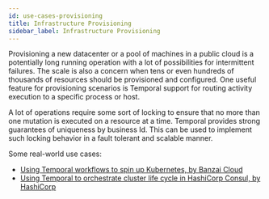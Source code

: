 ```yaml
---
id: use-cases-provisioning
title: Infrastructure Provisioning
sidebar_label: Infrastructure Provisioning
---
```


Provisioning a new datacenter or a pool of machines in a public cloud is a potentially long running operation with
a lot of possibilities for intermittent failures. The scale is also a concern when tens or even hundreds of thousands of resources should be provisioned and configured. One useful feature for provisioning scenarios is Temporal support for routing activity execution to a specific process or host.

A lot of operations require some sort of locking to ensure that no more than one mutation is executed on a resource at a time.
Temporal provides strong guarantees of uniqueness by business Id. This can be used to implement such locking behavior in a fault tolerant and scalable manner.

Some real-world use cases:

 * [Using Temporal workflows to spin up Kubernetes, by Banzai Cloud](https://banzaicloud.com/blog/introduction-to-cadence/)
 * [Using Temporal to orchestrate cluster life cycle in HashiCorp Consul, by HashiCorp](https://www.youtube.com/watch?v=kDlrM6sgk2k&feature=youtu.be&t=1188)
